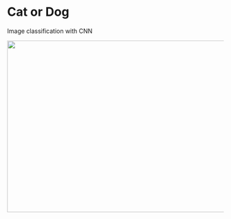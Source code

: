 # Cat or Dog
Image classification with CNN

<img src="https://giffiles.alphacoders.com/943/9430.gif" width="800" height="400" />
